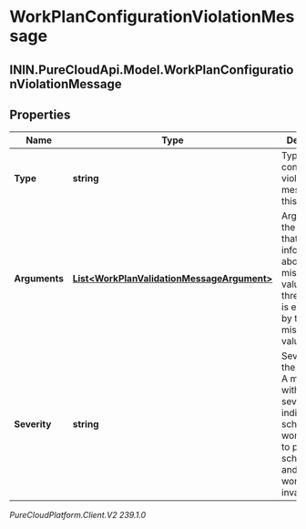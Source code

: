 # WorkPlanConfigurationViolationMessage

## ININ.PureCloudApi.Model.WorkPlanConfigurationViolationMessage

## Properties

|Name | Type | Description | Notes|
|------------ | ------------- | ------------- | -------------|
| **Type** | **string** | Type of configuration violation message for this work plan | [optional] |
| **Arguments** | [**List&lt;WorkPlanValidationMessageArgument&gt;**](WorkPlanValidationMessageArgument) | Arguments of the message that provide information about the misconfigured value or the threshold that is exceeded by the misconfigured value | [optional] |
| **Severity** | **string** | Severity of the message. A message with Error severity indicates the scheduler won&#39;t be able to produce schedules and thus the work plan is invalid. | [optional] |



_PureCloudPlatform.Client.V2 239.1.0_

